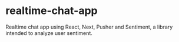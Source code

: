 # realtime-chat-app
Realtime chat app using React, Next, Pusher and Sentiment, a library intended to analyze user sentiment.
